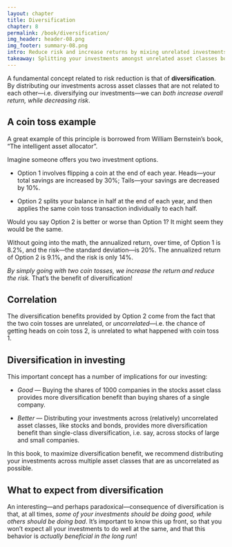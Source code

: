 ```yaml
---
layout: chapter
title: Diversification
chapter: 8
permalink: /book/diversification/
img_header: header-08.png
img_footer: summary-08.png
intro: Reduce risk and increase returns by mixing unrelated investments.
takeaway: Splitting your investments amongst unrelated asset classes both increases returns and decreases risk.
---
```


A fundamental concept related to risk reduction is that of **diversification**. By distributing our investments across asset classes that are not related to each other—i.e. diversifying our investments—we can *both increase overall return, while decreasing risk*.

## A coin toss example

A great example of this principle is borrowed from William Bernstein’s book, “The intelligent asset allocator”.

Imagine someone offers you two investment options.

- Option 1 involves flipping a coin at the end of each year. Heads—your total savings are increased by 30%; Tails—your savings are decreased by 10%.

- Option 2 splits your balance in half at the end of each year, and then applies the same coin toss transaction individually to each half.

Would you say Option 2 is better or worse than Option 1? It might seem they would be the same.

Without going into the math, the annualized return, over time, of Option 1 is 8.2%, and the risk—the standard deviation—is 20%. The annualized return of Option 2 is 9.1%, and the risk is only 14%.

*By simply going with two coin tosses, we increase the return and reduce the risk.* That’s the benefit of diversification!

## Correlation

The diversification benefits provided by Option 2 come from the fact that the two coin tosses are unrelated, or *uncorrelated*—i.e. the chance of getting heads on coin toss 2, is unrelated to what happened with coin toss 1.

## Diversification in investing

This important concept has a number of implications for our investing:

- *Good* — Buying the shares of 1000 companies in the stocks asset class provides more diversification benefit than buying shares of a single company.

- *Better* — Distributing your investments across (relatively) uncorrelated asset classes, like stocks and bonds, provides more diversification benefit than single-class diversification, i.e. say, across stocks of large and small companies.

In this book, to maximize diversification benefit, we recommend distributing your investments across multiple asset classes that are as uncorrelated as possible.

## What to expect from diversification

An interesting—and perhaps paradoxical—consequence of diversification is that, at all times, *some of your investments should be doing good, while others should be doing bad*. It’s important to know this up front, so that you won’t expect all your investments to do well at the same, and that this behavior is *actually beneficial in the long run*!